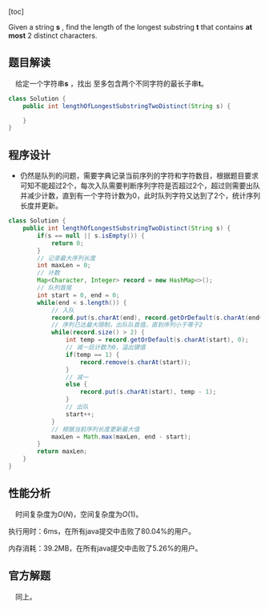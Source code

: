 [toc]

Given a string **s** , find the length of the longest substring **t**  that contains **at most** 2 distinct characters.



## 题目解读

&emsp;给定一个字符串**s** ，找出 至多包含两个不同字符的最长子串**t**。

```java
class Solution {
    public int lengthOfLongestSubstringTwoDistinct(String s) {

    }
}
```

## 程序设计

* 仍然是队列的问题，需要字典记录当前序列的字符和字符数目，根据题目要求可知不能超过2个，每次入队需要判断序列字符是否超过2个，超过则需要出队并减少计数，直到有一个字符计数为0，此时队列字符又达到了2个，统计序列长度并更新。

```java
class Solution {
    public int lengthOfLongestSubstringTwoDistinct(String s) {
        if(s == null || s.isEmpty()) {
            return 0;
        }
        // 记录最大序列长度
        int maxLen = 0;
        // 计数
        Map<Character, Integer> record = new HashMap<>();
        // 队列首尾
        int start = 0, end = 0;
        while(end < s.length()) {
            // 入队
            record.put(s.charAt(end), record.getOrDefault(s.charAt(end++), 0) + 1);
            // 序列已达最大限制，出队队首值，直到序列小于等于2
            while(record.size() > 2) {
                int temp = record.getOrDefault(s.charAt(start), 0);
                // 减一后计数为0，溢出键值
                if(temp == 1) {
                    record.remove(s.charAt(start));
                } 
                // 减一
                else {
                    record.put(s.charAt(start), temp - 1);
                }
                // 出队
                start++;
            }
            // 根据当前序列长度更新最大值
            maxLen = Math.max(maxLen, end - start);
        }
        return maxLen;
    }
}
```

## 性能分析

&emsp;时间复杂度为$O(N)$，空间复杂度为$O(1)$。

执行用时：6ms，在所有java提交中击败了80.04%的用户。

内存消耗：39.2MB，在所有java提交中击败了5.26%的用户。

## 官方解题

&emsp;同上。